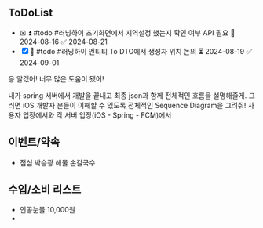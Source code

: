 
## ToDoList
<!-- {우선순위} {Tasks} {Due Date} {Strart Date} {End Date} -->
- [x] <!-- taskss-->⏫ #todo #러닝하이 초기화면에서 지역설정 했는지 확인 여부 API 필요 📅 2024-08-16 ✅ 2024-08-21
- [x] 🔽 #todo #러닝하이 엔티티 To DTO에서 생성자 위치 논의 ⏳ 2024-08-19 ✅ 2024-09-01

응 알겠어! 너무 많은 도움이 됐어! 

내가 spring 서버에서 개발을 끝내고 최종 json과 함께 전체적인 흐름을 설명해줄게. 그러면 iOS 개발자 분들이 이해할 수 있도록 전체적인 Sequence Diagram을 그려줘! 사용자 입장에서와 각 서버 입장(iOS - Spring - FCM)에서
## 이벤트/약속
- <!-- 예정된 약속 or 예상치 못하게 발생한 이벤트 -->점심 박승광 해물 손칼국수 

## 수입/소비 리스트
- <!-- 얼만큼 썼는지 -->인공눈물 10,000원
- 